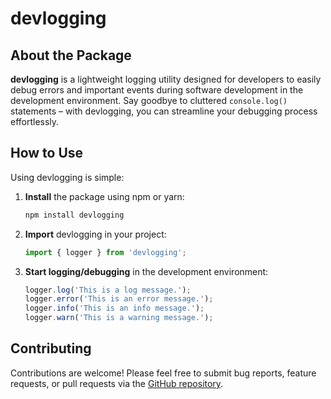 # devlogging

## About the Package

**devlogging** is a lightweight logging utility designed for developers to easily debug errors and important events during software development in the development environment. Say goodbye to cluttered `console.log()` statements – with devlogging, you can streamline your debugging process effortlessly.

## How to Use

Using devlogging is simple:

1. **Install** the package using npm or yarn:
    ```bash
    npm install devlogging
    ```

2. **Import** devlogging in your project:
    ```javascript
    import { logger } from 'devlogging';
    ```

3. **Start logging/debugging** in the development environment:
    ```javascript
    logger.log('This is a log message.');
    logger.error('This is an error message.');
    logger.info('This is an info message.');
    logger.warn('This is a warning message.');
    ```



## Contributing

Contributions are welcome! Please feel free to submit bug reports, feature requests, or pull requests via the [GitHub repository](https://github.com/binoybarnabas/logger-js.git).


